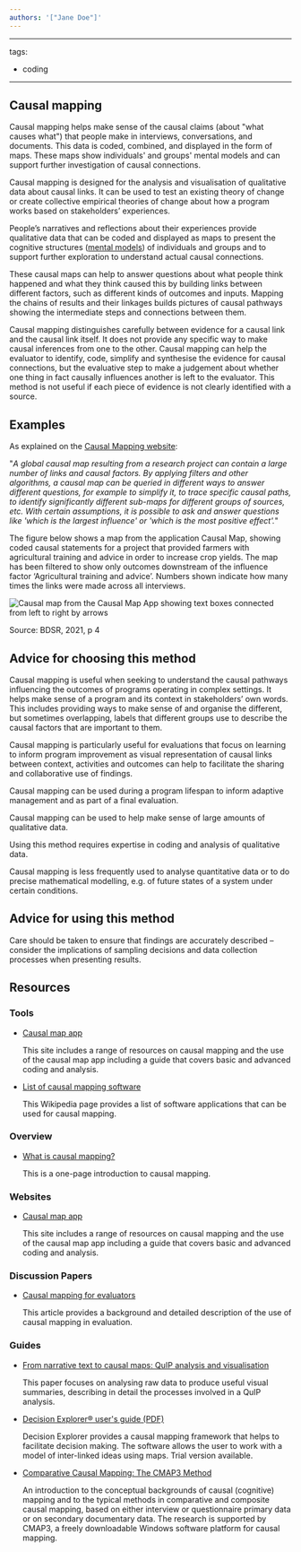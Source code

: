```yaml
---
authors: '["Jane Doe"]'
---
```


--- 
tags:
- coding
---

## Causal mapping

Causal mapping helps make sense of the causal claims (about "what causes what") that people make in interviews, conversations, and documents. This data is coded, combined, and displayed in the form of maps. These maps show individuals' and groups' mental models and can support further investigation of causal connections.

Causal mapping is designed for the analysis and visualisation of qualitative data about causal links. It can be used to test an existing theory of change or create collective empirical theories of change about how a program works based on stakeholders’ experiences.

People’s narratives and reflections about their experiences provide qualitative data that can be coded and displayed as maps to present the cognitive structures ([mental models](https://www.betterevaluation.org/methods-approaches/methods/articulating-mental-models)) of individuals and groups and to support further exploration to understand actual causal connections.

These causal maps can help to answer questions about what people think happened and what they think caused this by building links between different factors, such as different kinds of outcomes and inputs. Mapping the chains of results and their linkages builds pictures of causal pathways showing the intermediate steps and connections between them.

Causal mapping distinguishes carefully between evidence for a causal link and the causal link itself. It does not provide any specific way to make causal inferences from one to the other. Causal mapping can help the evaluator to identify, code, simplify and synthesise the evidence for causal connections, but the evaluative step to make a judgement about whether one thing in fact causally influences another is left to the evaluator. This method is not useful if each piece of evidence is not clearly identified with a source.

## Examples

As explained on the [Causal Mapping website](https://www.causalmap.app/causal-mapping/):

"*A global causal map resulting from a research project can contain a large number of links and causal factors. By applying filters and other algorithms, a causal map can be queried in different ways to answer different questions, for example to simplify it, to trace specific causal paths, to identify significantly different sub-maps for different groups of sources, etc. With certain assumptions, it is possible to ask and answer questions like 'which is the largest influence' or 'which is the most positive effect'.*"

The figure below shows a map from the application Causal Map, showing coded causal statements for a project that provided farmers with agricultural training and advice in order to increase crop yields. The map has been filtered to show only outcomes downstream of the influence factor ‘Agricultural training and advice’. Numbers shown indicate how many times the links were made across all interviews.

![Causal map from the Causal Map App showing text boxes connected from left to right by arrows](https://www.betterevaluation.org/sites/default/files/2024-07/Figure%203.%20Example%20causal%20map%20looking%20at%20outcomes%20linked%20to%20one%20driver.jpg)

Source: BDSR, 2021, p 4

## Advice for choosing this method

Causal mapping is useful when seeking to understand the causal pathways influencing the outcomes of programs operating in complex settings. It helps make sense of a program and its context in stakeholders’ own words. This includes providing ways to make sense of and organise the different, but sometimes overlapping, labels that different groups use to describe the causal factors that are important to them.

Causal mapping is particularly useful for evaluations that focus on learning to inform program improvement as visual representation of causal links between context, activities and outcomes can help to facilitate the sharing and collaborative use of findings.

Causal mapping can be used during a program lifespan to inform adaptive management and as part of a final evaluation.

Causal mapping can be used to help make sense of large amounts of qualitative data.

Using this method requires expertise in coding and analysis of qualitative data.

Causal mapping is less frequently used to analyse quantitative data or to do precise mathematical modelling, e.g. of future states of a system under certain conditions.

## Advice for using this method

Care should be taken to ensure that findings are accurately described – consider the implications of sampling decisions and data collection processes when presenting results.

## Resources

### Tools

- [Causal map app](https://www.betterevaluation.org/tools-resources/causal-map-app)

  This site includes a range of resources on causal mapping and the use of the causal map app including a guide that covers basic and advanced coding and analysis.

- [List of causal mapping software](https://en.wikipedia.org/wiki/List_of_causal_mapping_software)

  This Wikipedia page provides a list of software applications that can be used for causal mapping.

### Overview

- [What is causal mapping?](https://drive.google.com/file/d/1rnOWJpfFXP757HnsUO0crs0GVWTfclWI/view)

  This is a one-page introduction to causal mapping.

### Websites

- [Causal map app](https://www.betterevaluation.org/tools-resources/causal-map-app)

  This site includes a range of resources on causal mapping and the use of the causal map app including a guide that covers basic and advanced coding and analysis.

### Discussion Papers

- [Causal mapping for evaluators](https://journals.sagepub.com/doi/10.1177/13563890231196601)

  This article provides a background and detailed description of the use of causal mapping in evaluation.

### Guides

- [From narrative text to causal maps: QuIP analysis and visualisation](https://www.betterevaluation.org/tools-resources/narrative-text-causal-maps-quip-analysis-visualisation)

  This paper focuses on analysing raw data to produce useful visual summaries, describing in detail the processes involved in a QuIP analysis.

- [Decision Explorer® user's guide (PDF)](https://banxia.com/pdf/de/DEGuide.pdf)

  Decision Explorer provides a causal mapping framework that helps to facilitate decision making. The software allows the user to work with a model of inter-linked ideas using maps. Trial version available.

- [Comparative Causal Mapping: The CMAP3 Method](https://www.routledge.com/Comparative-Causal-Mapping-The-CMAP3-Method/Laukkanen-Wang/p/book/9780367879655)

  An introduction to the conceptual backgrounds of causal (cognitive) mapping and to the typical methods in comparative and composite causal mapping, based on either interview or questionnaire primary data or on secondary documentary data. The research is supported by CMAP3, a freely downloadable Windows software platform for causal mapping.
